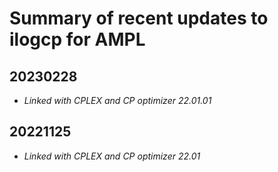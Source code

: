 Summary of recent updates to ilogcp for AMPL
============================================

## 20230228
- *Linked with CPLEX and CP optimizer 22.01.01*


## 20221125
- *Linked with CPLEX and CP optimizer 22.01*
